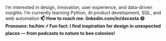 I’m interested in design, innovation, user experience, and data-driven insights. 
I’m currently learning Python, AI product development, SQL, and web automation<b>
📫 How to reach me: linkedin.com/in/dscosta
😄 Pronouns: he/him
⚡ Fun fact: I find inspiration for design in unexpected places — from podcasts to nature to bee colonies!

<!---
diegosbaz/diegosbaz is a ✨ special ✨ repository because its `README.md` (this file) appears on your GitHub profile.
You can click the Preview link to take a look at your changes.
--->
